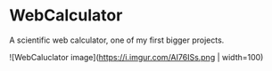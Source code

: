 # WebCalculator

A scientific web calculator, one of my first bigger projects.

![WebCaluclator image](https://i.imgur.com/AI76ISs.png | width=100)
